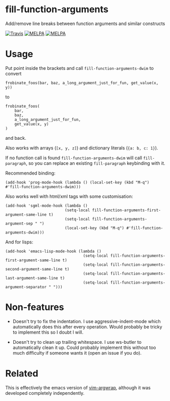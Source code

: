 # fill-function-arguments
Add/remove line breaks between function arguments and similar constructs

[![Travis](https://travis-ci.org/davidshepherd7/fill-function-arguments.svg?branch=master)](https://travis-ci.org/davidshepherd7/fill-function-arguments) [![MELPA](https://melpa.org/packages/fill-function-arguments-badge.svg)](https://melpa.org/#/fill-function-arguments) [![MELPA](http://melpa-stable.milkbox.net/packages/fill-function-arguments-badge.svg)](http://melpa-stable.milkbox.net/#/fill-function-arguments)

# Usage

Put point inside the brackets and call `fill-function-arguments-dwim` to convert

    frobinate_foos(bar, baz, a_long_argument_just_for_fun, get_value(x, y))

to
    
    frobinate_foos(
        bar,
        baz,
        a_long_argument_just_for_fun,
        get_value(x, y)
    )
    
and back.

Also works with arrays (`[x, y, z]`) and dictionary literals (`{a: b, c: 1}`).

If no function call is found `fill-function-arguments-dwim` will call `fill-paragraph`, 
so you can replace an existing `fill-paragraph` keybinding with it.

Recommended binding:

    (add-hook 'prog-mode-hook (lambda () (local-set-key (kbd "M-q") #'fill-function-arguments-dwim)))


Also works well with html/xml tags with some customisation:

    (add-hook 'sgml-mode-hook (lambda ()
                              (setq-local fill-function-arguments-first-argument-same-line t)
                              (setq-local fill-function-arguments-argument-sep " ")
                              (local-set-key (kbd "M-q") #'fill-function-arguments-dwim)))

And for lisps:

    (add-hook 'emacs-lisp-mode-hook (lambda ()
                                      (setq-local fill-function-arguments-first-argument-same-line t)
                                      (setq-local fill-function-arguments-second-argument-same-line t)
                                      (setq-local fill-function-arguments-last-argument-same-line t)
                                      (setq-local fill-function-arguments-argument-separator " ")))


# Non-features

* Doesn't try to fix the indentation. I use aggressive-indent-mode which
  automatically does this after every operation. Would probably be tricky to
  implement this so I doubt I will.

* Doesn't try to clean up trailing whitespace. I use ws-butler to automatically
  clean it up. Could probably implement this without too much difficulty if
  someone wants it (open an issue if you do).


# Related

This is effectively the emacs version of
[vim-argwrap](https://github.com/FooSoft/vim-argwrap), although it was developed
completely independently.
